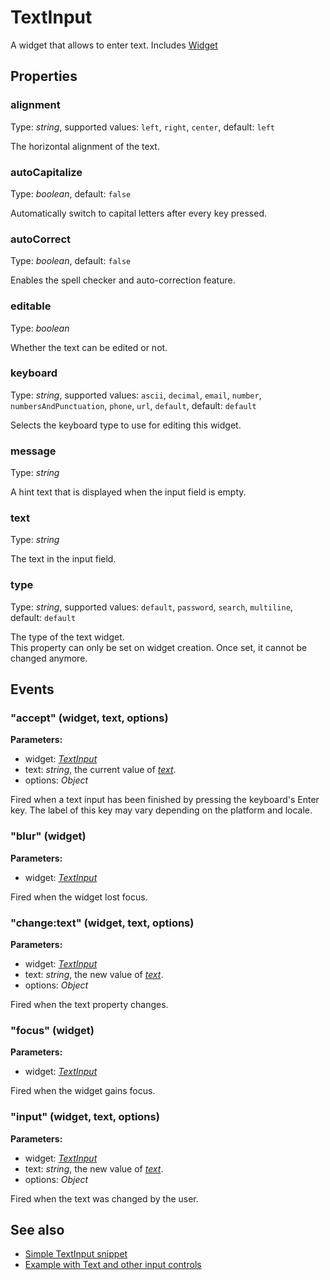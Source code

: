---
---
# TextInput
A widget that allows to enter text.
Includes [Widget](Widget.md)

## Properties
### alignment
Type: *string*, supported values: `left`, `right`, `center`, default: `left`

The horizontal alignment of the text.
### autoCapitalize
Type: *boolean*, default: `false`

Automatically switch to capital letters after every key pressed.
### autoCorrect
Type: *boolean*, default: `false`

Enables the spell checker and auto-correction feature.
### editable
Type: *boolean*

Whether the text can be edited or not.
### keyboard
Type: *string*, supported values: `ascii`, `decimal`, `email`, `number`, `numbersAndPunctuation`, `phone`, `url`, `default`, default: `default`

Selects the keyboard type to use for editing this widget.
### message
Type: *string*

A hint text that is displayed when the input field is empty.
### text
Type: *string*

The text in the input field.
### type
Type: *string*, supported values: `default`, `password`, `search`, `multiline`, default: `default`

The type of the text widget.<br/>This property can only be set on widget creation. Once set, it cannot be changed anymore.

## Events
### "accept" (widget, text, options)

**Parameters:**

- widget: *[TextInput](TextInput.md)*
- text: *string*, the current value of *[text](#text)*.
- options: *Object*

Fired when a text input has been finished by pressing the keyboard's Enter key. The label of this key may vary depending on the platform and locale.

### "blur" (widget)

**Parameters:**

- widget: *[TextInput](TextInput.md)*

Fired when the widget lost focus.

### "change:text" (widget, text, options)

**Parameters:**

- widget: *[TextInput](TextInput.md)*
- text: *string*, the new value of *[text](#text)*.
- options: *Object*

Fired when the text property changes.

### "focus" (widget)

**Parameters:**

- widget: *[TextInput](TextInput.md)*

Fired when the widget gains focus.

### "input" (widget, text, options)

**Parameters:**

- widget: *[TextInput](TextInput.md)*
- text: *string*, the new value of *[text](#text)*.
- options: *Object*

Fired when the text was changed by the user.


## See also
- [Simple TextInput snippet](https://github.com/eclipsesource/tabris-js/blob/v1.7.0/snippets/textinput/textinput.js)
- [Example with Text and other input controls](https://github.com/eclipsesource/tabris-js/blob/v1.7.0/examples/input/input.js)
